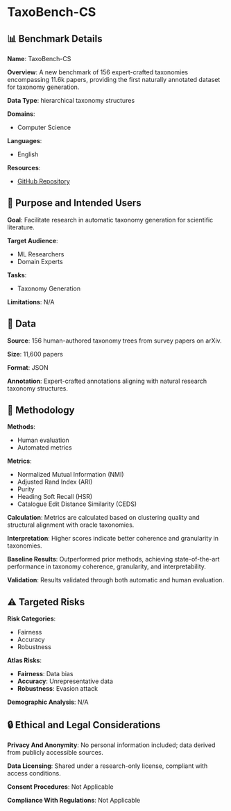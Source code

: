# TaxoBench-CS

## 📊 Benchmark Details

**Name**: TaxoBench-CS

**Overview**: A new benchmark of 156 expert-crafted taxonomies encompassing 11.6k papers, providing the first naturally annotated dataset for taxonomy generation.

**Data Type**: hierarchical taxonomy structures

**Domains**:
- Computer Science

**Languages**:
- English

**Resources**:
- [GitHub Repository](https://github.com/zhukun1020/TaxoBench-CS)

## 🎯 Purpose and Intended Users

**Goal**: Facilitate research in automatic taxonomy generation for scientific literature.

**Target Audience**:
- ML Researchers
- Domain Experts

**Tasks**:
- Taxonomy Generation

**Limitations**: N/A

## 💾 Data

**Source**: 156 human-authored taxonomy trees from survey papers on arXiv.

**Size**: 11,600 papers

**Format**: JSON

**Annotation**: Expert-crafted annotations aligning with natural research taxonomy structures.

## 🔬 Methodology

**Methods**:
- Human evaluation
- Automated metrics

**Metrics**:
- Normalized Mutual Information (NMI)
- Adjusted Rand Index (ARI)
- Purity
- Heading Soft Recall (HSR)
- Catalogue Edit Distance Similarity (CEDS)

**Calculation**: Metrics are calculated based on clustering quality and structural alignment with oracle taxonomies.

**Interpretation**: Higher scores indicate better coherence and granularity in taxonomies.

**Baseline Results**: Outperformed prior methods, achieving state-of-the-art performance in taxonomy coherence, granularity, and interpretability.

**Validation**: Results validated through both automatic and human evaluation.

## ⚠️ Targeted Risks

**Risk Categories**:
- Fairness
- Accuracy
- Robustness

**Atlas Risks**:
- **Fairness**: Data bias
- **Accuracy**: Unrepresentative data
- **Robustness**: Evasion attack

**Demographic Analysis**: N/A

## 🔒 Ethical and Legal Considerations

**Privacy And Anonymity**: No personal information included; data derived from publicly accessible sources.

**Data Licensing**: Shared under a research-only license, compliant with access conditions.

**Consent Procedures**: Not Applicable

**Compliance With Regulations**: Not Applicable
